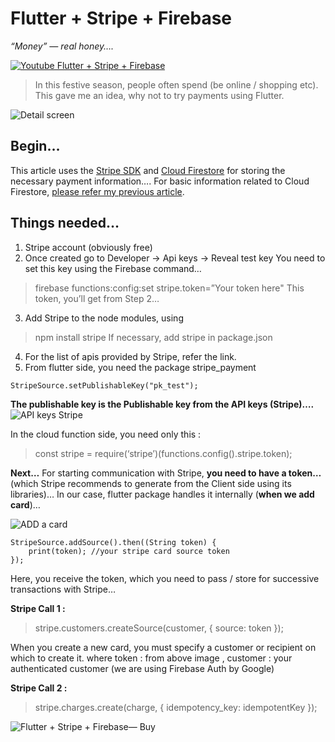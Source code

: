 # Flutter + Stripe + Firebase
*“Money” — real honey….*

[![Youtube Flutter + Stripe + Firebase](https://iswift.ru/images/2020-03-01_20-29-23.png)](https://youtu.be/Ax4f0YPQpJ4)
>In this festive season, people often spend (be online / shopping etc). This gave me an idea, why not to try payments using Flutter.

![Detail screen](https://iswift.ru/images/1_fjQfWoG-5iaFOcdg5F10Fw.png "Detail screen")

## Begin…
This article uses the [Stripe SDK](https://stripe.com/sg) and [Cloud Firestore](https://firebase.google.com/docs/firestore/quickstart) for storing the necessary payment information….
For basic information related to Cloud Firestore, [please refer my previous article](http://flatteredwithflutter.com/firebase-firestore-and-flutter/).

## Things needed…
1. Stripe account (obviously free)
2. Once created go to Developer -> Api keys -> Reveal test key
You need to set this key using the Firebase command…
> firebase functions:config:set stripe.token=”Your token here"
This token, you’ll get from Step 2…
3. Add Stripe to the node modules, using
> npm install stripe
If necessary, add stripe in package.json
4. For the list of apis provided by Stripe, refer the link.
5. From flutter side, you need the package stripe_payment

```import 'package:stripe_payment/stripe_payment.dart';
StripeSource.setPublishableKey("pk_test");
```

**The publishable key is the Publishable key from the API keys (Stripe)….**
![API keys Stripe](https://iswift.ru/images/1_ujzs7Q_h-RJ3LZc7CcNsNA.png "API keys Stripe")

In the cloud function side, you need only this :
> const stripe = require(‘stripe’)(functions.config().stripe.token);

**Next…**
For starting communication with Stripe, **you need to have a token…**(which Stripe recommends to generate from the Client side using its libraries)…
In our case, flutter package handles it internally (**when we add card**)…

![ADD a card](https://iswift.ru/images/1_9qSmfi5TyqN5VPhjTXr4yQ.png "Add a card")

```
StripeSource.addSource().then((String token) {
    print(token); //your stripe card source token
});
```
Here, you receive the token, which you need to pass / store for successive transactions with Stripe…

**Stripe Call 1 :**

> stripe.customers.createSource(customer, { source: token });

When you create a new card, you must specify a customer or recipient on which to create it.
where token : from above image , customer : your authenticated customer (we are using Firebase Auth by Google)

**Stripe Call 2 :**

> stripe.charges.create(charge, { idempotency_key: idempotentKey });

![Flutter + Stripe + Firebase— Buy](https://iswift.ru/images/1_lhbywA30vmts6PcCgmiMjQ.png "Flutter + Stripe + Firebase— Buy")

